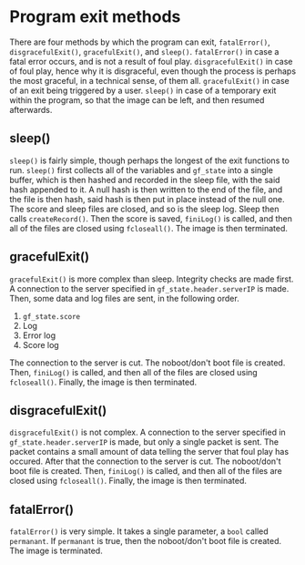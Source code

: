 # Program exit methods

There are four methods by which the program can exit, `fatalError()`, `disgracefulExit()`, `gracefulExit()`, and `sleep()`.
`fatalError()` in case a fatal error occurs, and is not a result of foul play.
`disgracefulExit()` in case of foul play, hence why it is disgraceful, even though the process is perhaps the most graceful, in a technical sense, of them all.
`gracefulExit()` in case of an exit being triggered by a user.
`sleep()` in case of a temporary exit within the program, so that the image can be left, and then resumed afterwards.

## sleep()

`sleep()` is fairly simple, though perhaps the longest of the exit functions to run.
`sleep()` first collects all of the variables and `gf_state` into a single buffer, which is then hashed and recorded in the sleep file, with the said hash appended to it.
A null hash is then written to the end of the file, and the file is then hash, said hash is then put in place instead of the null one.
The score and sleep files are closed, and so is the sleep log.
Sleep then calls `createRecord()`.
Then the score is saved, `finiLog()` is called, and then all of the files are closed using `fcloseall()`.
The image is then terminated.

## gracefulExit()

`gracefulExit()` is more complex than sleep.
Integrity checks are made first.
A connection to the server specified in `gf_state.header.serverIP` is made.
Then, some data and log files are sent, in the following order.

1. `gf_state.score`
2. Log
3. Error log
4. Score log

The connection to the server is cut.
The noboot/don't boot file is created.
Then, `finiLog()` is called, and then all of the files are closed using `fcloseall()`.
Finally, the image is then terminated.

## disgracefulExit()

`disgracefulExit()` is not complex.
A connection to the server specified in `gf_state.header.serverIP` is made, but only a single packet is sent.
The packet contains a small amount of data telling the server that foul play has occured.
After that the connection to the server is cut.
The noboot/don't boot file is created.
Then, `finiLog()` is called, and then all of the files are closed using `fcloseall()`.
Finally, the image is then terminated.

## fatalError()

`fatalError()` is very simple.
It takes a single parameter, a `bool` called `permanant`.
If `permanant` is true, then the noboot/don't boot file is created.
The image is terminated.
